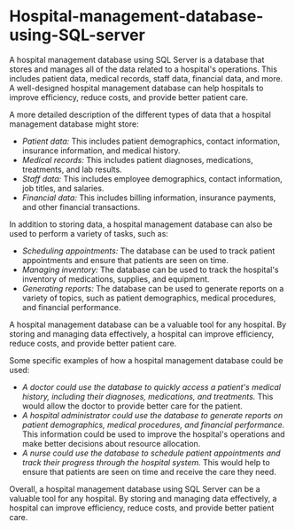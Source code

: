 # Hospital-management-database-using-SQL-server

A hospital management database using SQL Server is a database that stores and manages all of the data related to a hospital's operations. This includes patient data, medical records, staff data, financial data, and more. A well-designed hospital management database can help hospitals to improve efficiency, reduce costs, and provide better patient care.

A more detailed description of the different types of data that a hospital management database might store:

* *Patient data:* This includes patient demographics, contact information, insurance information, and medical history.
* *Medical records:* This includes patient diagnoses, medications, treatments, and lab results.
* *Staff data:* This includes employee demographics, contact information, job titles, and salaries.
* *Financial data:* This includes billing information, insurance payments, and other financial transactions.

In addition to storing data, a hospital management database can also be used to perform a variety of tasks, such as:

* *Scheduling appointments:* The database can be used to track patient appointments and ensure that patients are seen on time.
* *Managing inventory:* The database can be used to track the hospital's inventory of medications, supplies, and equipment.
* *Generating reports:* The database can be used to generate reports on a variety of topics, such as patient demographics, medical procedures, and financial performance.

A hospital management database can be a valuable tool for any hospital. By storing and managing data effectively, a hospital can improve efficiency, reduce costs, and provide better patient care.

Some specific examples of how a hospital management database could be used:

* *A doctor could use the database to quickly access a patient's medical history, including their diagnoses, medications, and treatments.* This would allow the doctor to provide better care for the patient.
* *A hospital administrator could use the database to generate reports on patient demographics, medical procedures, and financial performance.* This information could be used to improve the hospital's operations and make better decisions about resource allocation.
* *A nurse could use the database to schedule patient appointments and track their progress through the hospital system.* This would help to ensure that patients are seen on time and receive the care they need.

Overall, a hospital management database using SQL Server can be a valuable tool for any hospital. By storing and managing data effectively, a hospital can improve efficiency, reduce costs, and provide better patient care.
